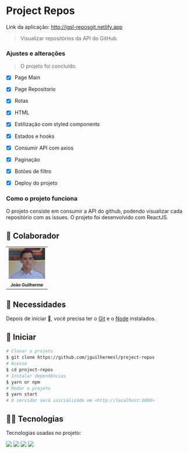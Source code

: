 # Project Repos

Link da aplicação: http://jgsl-reposgit.netlify.app

> Visualizar repositórios da API do GitHub.

### Ajustes e alterações

> O projeto foi concluído.

- [x] Page Main 
- [x] Page Repositorio 
- [x] Rotas
- [x] HTML
- [x] Estilização com styled components
- [x] Estados e hooks
- [x] Consumir API com axios
- [x] Paginação
- [x] Botões de filtro
- [x] Deploy do projeto


### Como o projeto funciona

O projeto consiste em consumir a API do github, podendo visualizar cada repositório com as issues.
O projeto foi desenvolvido com ReactJS.

## 🤝 Colaborador

<table>
  <tr>
    <td align="center">
      <a href="#">
        <img src="./src/assets/gui.png" width="100px;" alt="Foto do João Guilherme no GitHub"/><br>
        <sub>
          <b>João Guilherme</b>
        </sub>
      </a>
    </td>
  </tr>
</table>

## :closed_book: Necessidades ##

Depois de iniciar :checkered_flag:, você precisa ter o  [Git](https://git-scm.com) e o [Node](https://nodejs.org/en/) instalados.

## :checkered_flag: Iniciar ##

```bash
# Clonar o projeto
$ git clone https://github.com/jguilhermesl/project-repos
# Acesse
$ cd project-repos
# Instalar dependências
$ yarn or npm 
# Rodar o projeto
$ yarn start
# O servidor será inicializado em <http://localhost:3000>
```

## 👨‍💻 Tecnologias
Tecnologias usadas no projeto:

<img src="https://img.shields.io/badge/HTML-239120?style=for-the-badge&logo=html5&logoColor=white" />
<img src="https://img.shields.io/badge/CSS3-1572B6?style=for-the-badge&logo=css3&logoColor=white" />
<img src="https://img.shields.io/badge/JavaScript-F7DF1E?style=for-the-badge&logo=javascript&logoColor=black" />
<img src="https://img.shields.io/badge/React-20232A?style=for-the-badge&logo=react&logoColor=61DAFB" />
